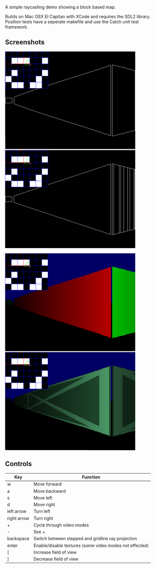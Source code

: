 A simple raycasting demo showing a block based map.

Builds on Mac OSX El Capitan with XCode and requires the SDL2 library. Position tests have a seperate makefile and use the Catch unit test framework.

Screenshots
-----------
![s1](/screenshots/points_as_lines.png)<img height="10" hspace="10"/> ![s2](/screenshots/points_as_shapes.png)

![s3](/screenshots/stripes_untextured.png)<img height="10" hspace="10"/> ![s4](/screenshots/stripes_textured.png)

Controls
--------

|Key            | Function    |
|---------------|-------------|
| w             | Move forward |
| a             | Move backward |
| s             | Move left |
| d             | Move right |
| left arrow    | Turn left |
| right arrow   | Turn right |
| +             | Cycle through video modes |
| -             | See + |
| backspace     | Switch between stepped and gridline ray projection |
| enter         | Enable/disable textures (some video modes not effected) |
| [             | Increase field of view |
| ]             | Decrease field of view | 

